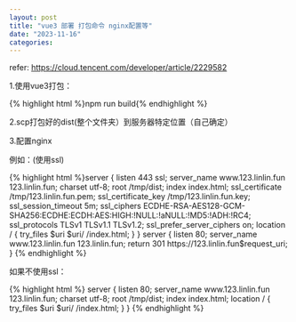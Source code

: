 ```yaml
---
layout: post
title: "vue3 部署 打包命令 nginx配置等"
date: "2023-11-16"
categories: 
---
```

<p>refer: <a href="https://cloud.tencent.com/developer/article/2229582">https://cloud.tencent.com/developer/article/2229582</a></p>
<p>1.使用vue3打包：</p>
{% highlight html %}npm run build{% endhighlight %}
<p>2.scp打包好的dist(整个文件夹）到服务器特定位置（自己确定）</p>
<p>3.配置nginx</p>
<p>例如：(使用ssl)</p>
{% highlight html %}server {
listen       443 ssl;
server_name  www.123.linlin.fun 123.linlin.fun;
charset utf-8;
root /tmp/dist;
index index.html;
ssl_certificate   /tmp/123.linlin.fun.pem;
ssl_certificate_key  /tmp/123.linlin.fun.key;
ssl_session_timeout 5m; 
ssl_ciphers ECDHE-RSA-AES128-GCM-SHA256:ECDHE:ECDH:AES:HIGH:!NULL:!aNULL:!MD5:!ADH:!RC4;
ssl_protocols TLSv1 TLSv1.1 TLSv1.2;
ssl_prefer_server_ciphers on; 
location / { 
try_files $uri $uri/ /index.html;
}
}
server {
listen 80; 
server_name  www.123.linlin.fun 123.linlin.fun;
return 301 https://123.linlin.fun$request_uri;
}
{% endhighlight %}
<p>如果不使用ssl：</p>
{% highlight html %}
server {
listen       80;
server_name  www.123.linlin.fun 123.linlin.fun;
charset utf-8;
root /tmp/dist;
index index.html;
location / { 
try_files $uri $uri/ /index.html;
}
}
{% endhighlight %}
